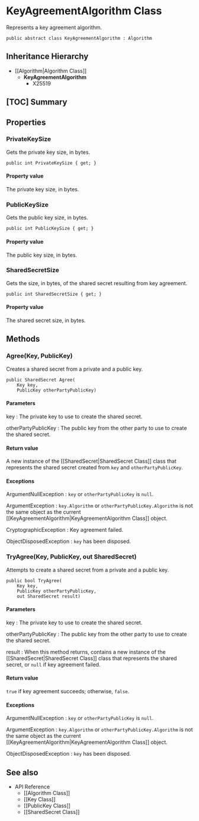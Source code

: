 # KeyAgreementAlgorithm Class

Represents a key agreement algorithm.

    public abstract class KeyAgreementAlgorithm : Algorithm


## Inheritance Hierarchy

* [[Algorithm|Algorithm Class]]
    * **KeyAgreementAlgorithm**
        * X25519


## [TOC] Summary


## Properties


### PrivateKeySize

Gets the private key size, in bytes.

    public int PrivateKeySize { get; }

#### Property value

The private key size, in bytes.


### PublicKeySize

Gets the public key size, in bytes.

    public int PublicKeySize { get; }

#### Property value

The public key size, in bytes.


### SharedSecretSize

Gets the size, in bytes, of the shared secret resulting from key agreement.

    public int SharedSecretSize { get; }

#### Property value

The shared secret size, in bytes.


## Methods


### Agree(Key, PublicKey)

Creates a shared secret from a private and a public key.

    public SharedSecret Agree(
        Key key,
        PublicKey otherPartyPublicKey)

#### Parameters

key
: The private key to use to create the shared secret.

otherPartyPublicKey
: The public key from the other party to use to create the shared secret.

#### Return value

A new instance of the [[SharedSecret|SharedSecret Class]] class that represents
the shared secret created from `key` and `otherPartyPublicKey`.

#### Exceptions

ArgumentNullException
: `key` or `otherPartyPublicKey` is `null`.

ArgumentException
: `key.Algorithm` or `otherPartyPublicKey.Algorithm` is not the same object as
    the current [[KeyAgreementAlgorithm|KeyAgreementAlgorithm Class]] object.

CryptographicException
: Key agreement failed.

ObjectDisposedException
: `key` has been disposed.


### TryAgree(Key, PublicKey, out SharedSecret)

Attempts to create a shared secret from a private and a public key.

    public bool TryAgree(
        Key key,
        PublicKey otherPartyPublicKey,
        out SharedSecret result)

#### Parameters

key
: The private key to use to create the shared secret.

otherPartyPublicKey
: The public key from the other party to use to create the shared secret.

result
: When this method returns, contains a new instance of the
    [[SharedSecret|SharedSecret Class]] class that represents the shared
    secret, or `null` if key agreement failed.

#### Return value

`true` if key agreement succeeds; otherwise, `false`.

#### Exceptions

ArgumentNullException
: `key` or `otherPartyPublicKey` is `null`.

ArgumentException
: `key.Algorithm` or `otherPartyPublicKey.Algorithm` is not the same object as
    the current [[KeyAgreementAlgorithm|KeyAgreementAlgorithm Class]] object.

ObjectDisposedException
: `key` has been disposed.


## See also

* API Reference
    * [[Algorithm Class]]
    * [[Key Class]]
    * [[PublicKey Class]]
    * [[SharedSecret Class]]
